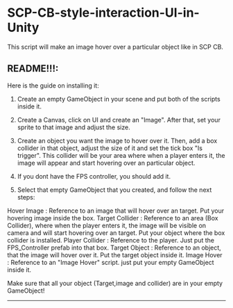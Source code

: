 # SCP-CB-style-interaction-UI-in-Unity
This script will make an image hover over a particular object like in SCP CB.

README!!!:
----------------------------------------------------------------------------------------
Here is the guide on installing it:

1. Create an empty GameObject in your scene and put both of the scripts inside it.

2. Create a Canvas, click on UI and create an "Image". After that, set your sprite to that image and adjust the size.

3. Create an object you want the image to hover over it. Then, add a box collider in that object, adjust the size of it and set the tick box "Is trigger". This collider will be your area where when a player enters it, the image will appear and start hovering over an particular object.

4. If you dont have the FPS controller, you should add it.

5. Select that empty GameObject that you created, and follow the next steps:

Hover Image : Reference to an image that will hover over an target. Put your hovering image inside the box.
Target Collider : Reference to an area (Box Collider), where when the player enters it, the image will be visible on camera and will start hovering over an target. Put your object where the box collider is installed.
Player Collider : Reference to the player. Just put the FPS_Controller prefab into that box.
Target Object : Reference to an object, that the image will hover over it. Put the target object inside it.
Image Hover : Reference to an "Image Hover" script. just put your empty GameObject inside it.

Make sure that all your object (Target,image and collider) are in your empty GameObject!

----------------------------------------------------------------------------------------
